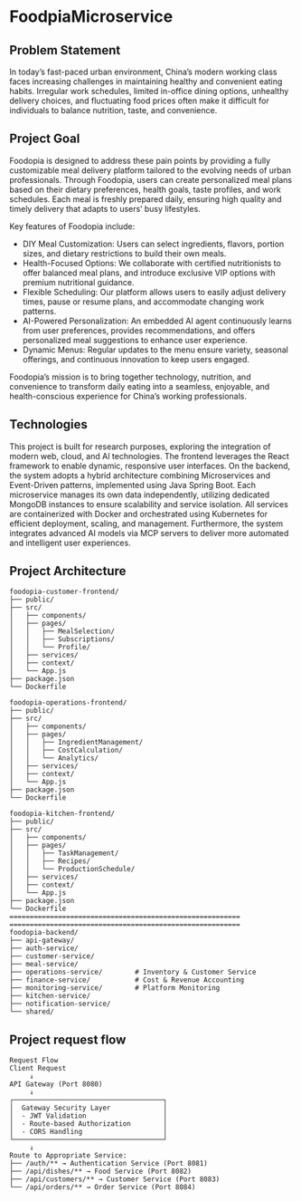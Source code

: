 # FoodpiaMicroservice
## Problem Statement
In today’s fast-paced urban environment, China’s modern working class faces increasing challenges in maintaining healthy and convenient eating habits. Irregular work schedules, limited in-office dining options, unhealthy delivery choices, and fluctuating food prices often make it difficult for individuals to balance nutrition, taste, and convenience.
## Project Goal
Foodopia is designed to address these pain points by providing a fully customizable meal delivery platform tailored to the evolving needs of urban professionals. Through Foodopia, users can create personalized meal plans based on their dietary preferences, health goals, taste profiles, and work schedules. Each meal is freshly prepared daily, ensuring high quality and timely delivery that adapts to users’ busy lifestyles.

Key features of Foodopia include:
- DIY Meal Customization: Users can select ingredients, flavors, portion sizes, and dietary restrictions to build their own meals.
- Health-Focused Options: We collaborate with certified nutritionists to offer balanced meal plans, and introduce exclusive VIP options with premium nutritional guidance.
- Flexible Scheduling: Our platform allows users to easily adjust delivery times, pause or resume plans, and accommodate changing work patterns.
- AI-Powered Personalization: An embedded AI agent continuously learns from user preferences, provides recommendations, and offers personalized meal suggestions to enhance user experience.
- Dynamic Menus: Regular updates to the menu ensure variety, seasonal offerings, and continuous innovation to keep users engaged.

Foodopia’s mission is to bring together technology, nutrition, and convenience to transform daily eating into a seamless, enjoyable, and health-conscious experience for China’s working professionals.
## Technologies
This project is built for research purposes, exploring the integration of modern web, cloud, and AI technologies. The frontend leverages the React framework to enable dynamic, responsive user interfaces. On the backend, the system adopts a hybrid architecture combining Microservices and Event-Driven patterns, implemented using Java Spring Boot. Each microservice manages its own data independently, utilizing dedicated MongoDB instances to ensure scalability and service isolation. All services are containerized with Docker and orchestrated using Kubernetes for efficient deployment, scaling, and management. Furthermore, the system integrates advanced AI models via MCP servers to deliver more automated and intelligent user experiences.

## Project Architecture
```
foodopia-customer-frontend/
├── public/
├── src/
│   ├── components/
│   ├── pages/
│   │   ├── MealSelection/
│   │   ├── Subscriptions/
│   │   └── Profile/
│   ├── services/
│   ├── context/
│   └── App.js
├── package.json
└── Dockerfile

foodopia-operations-frontend/
├── public/
├── src/
│   ├── components/
│   ├── pages/
│   │   ├── IngredientManagement/
│   │   ├── CostCalculation/
│   │   └── Analytics/
│   ├── services/
│   ├── context/
│   └── App.js
├── package.json
└── Dockerfile

foodopia-kitchen-frontend/
├── public/
├── src/
│   ├── components/
│   ├── pages/
│   │   ├── TaskManagement/
│   │   ├── Recipes/
│   │   └── ProductionSchedule/
│   ├── services/
│   ├── context/
│   └── App.js
├── package.json
└── Dockerfile
=========================================================
=========================================================
foodopia-backend/
├── api-gateway/
├── auth-service/
├── customer-service/
├── meal-service/
├── operations-service/        # Inventory & Customer Service
├── finance-service/           # Cost & Revenue Accounting
├── monitoring-service/        # Platform Monitoring
├── kitchen-service/
├── notification-service/
└── shared/
```
## Project request flow
```
Request Flow
Client Request
     ↓
API Gateway (Port 8080)
     ↓
┌─────────────────────────────────────┐
│  Gateway Security Layer             │
│  - JWT Validation                   │
│  - Route-based Authorization        │
│  - CORS Handling                    │
└─────────────────────────────────────┘
     ↓
Route to Appropriate Service:
├── /auth/** → Authentication Service (Port 8081)
├── /api/dishes/** → Food Service (Port 8082)
├── /api/customers/** → Customer Service (Port 8083)
└── /api/orders/** → Order Service (Port 8084)
```
